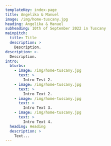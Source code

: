 ```yaml
---
templateKey: index-page
title: Angelika & Manuel
image: /img/home-tuscany.jpg
heading: Angelika & Manuel
subheading: 10th of September 2022 in Tuscany
mainpitch:
  title: Title
  description: >
    Description.
description: >-
  Description.
intro:
  blurbs:
    - image: /img/home-tuscany.jpg
      text: >
        Intro Test 2.
    - image: /img/home-tuscany.jpg
      text: >
        Intro Text 2.
    - image: /img/home-tuscany.jpg
      text: >
        Intro Text 3.
    - image: /img/home-tuscany.jpg
      text: >
        Intro Text 4.
  heading: Heading
  description: >
    Text...
---
```

